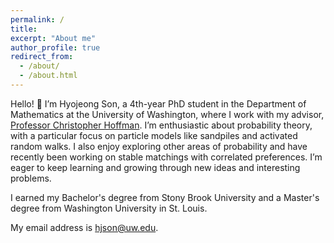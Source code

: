 ```yaml
---
permalink: /
title: 
excerpt: "About me"
author_profile: true
redirect_from: 
  - /about/
  - /about.html
---
```




Hello! 👋 I’m Hyojeong Son, a 4th-year PhD student in the Department of Mathematics at the University of Washington, where I work with my advisor, [Professor Christopher Hoffman](http://sites.math.washington.edu/~hoffman/). I’m enthusiastic about probability theory, with a particular focus on particle models like sandpiles and activated random walks. I also enjoy exploring other areas of probability and have recently been working on stable matchings with correlated preferences. I’m eager to keep learning and growing through new ideas and interesting problems.

I earned my Bachelor's degree from Stony Brook University and a Master's degree from Washington University in St. Louis. 

My email address is [hjson@uw.edu](mailto:hjson@uw.edu).

